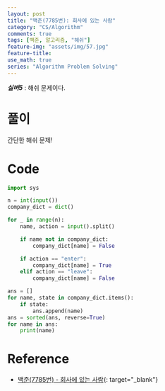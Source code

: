 ```yaml
---
layout: post
title: "백준(7785번): 회사에 있는 사람"
category: "CS/Algorithm"
comments: true
tags: [백준, 알고리즘, "해쉬"]
feature-img: "assets/img/57.jpg"
feature-title:
use_math: true
series: "Algorithm Problem Solving"
---
```


**_실버5_** : 해쉬 문제이다.

# 풀이

간단한 해쉬 문제!

# Code

```python
import sys

n = int(input())
company_dict = dict()

for _ in range(n):
    name, action = input().split()

    if name not in company_dict:
        company_dict[name] = False

    if action == "enter":
        company_dict[name] = True
    elif action == "leave":
        company_dict[name] = False

ans = []
for name, state in company_dict.items():
    if state:
        ans.append(name)
ans = sorted(ans, reverse=True)
for name in ans:
    print(name)
```


# Reference

* [백준(7785번) - 회사에 있는 사람](https://www.acmicpc.net/problem/7785){: target="\_blank"}
